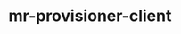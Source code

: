 ---
parent_project: mr
permalink: /engineering/projects/mr/mr-provisioner-client/
project_link_name: mr-provisioner-client
project_stats: 'true'
project_url: https://github.com/Linaro/mr-provisioner-client
title: mr-provisioner-client
display: "false"
---
